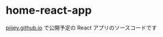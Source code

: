# home-react-app
[piijey.github.io](https://piijey.github.io/) で公開予定の React アプリのソースコードです

<!--
## クレジット
- 音: ["Chicks" by DrinkingWindGames Freesound](https://freesound.org/people/DrinkingWindGames/sounds/572954/), [CC BY 4.0](https://creativecommons.org/licenses/by/4.0/)
-->
